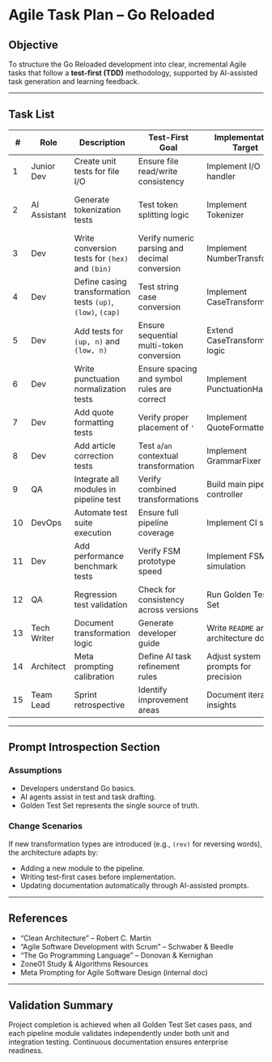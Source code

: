 # Agile Task Plan – Go Reloaded

## Objective
To structure the Go Reloaded development into clear, incremental Agile tasks that follow a **test-first (TDD)** methodology, supported by AI-assisted task generation and learning feedback.

---

## Task List

| # | Role | Description | Test-First Goal | Implementation Target | Validation |
|---|------|--------------|----------------|----------------------|-------------|
| 1 | Junior Dev | Create unit tests for file I/O | Ensure file read/write consistency | Implement I/O handler | Compare file hashes |
| 2 | AI Assistant | Generate tokenization tests | Test token splitting logic | Implement Tokenizer | Validate against expected token arrays |
| 3 | Dev | Write conversion tests for `(hex)` and `(bin)` | Verify numeric parsing and decimal conversion | Implement NumberTransformer | Match outputs in Golden Set |
| 4 | Dev | Define casing transformation tests `(up)`, `(low)`, `(cap)` | Test string case conversion | Implement CaseTransformer | Validate multi-word transformations |
| 5 | Dev | Add tests for `(up, n)` and `(low, n)` | Ensure sequential multi-token conversion | Extend CaseTransformer logic | Check against complex test cases |
| 6 | Dev | Write punctuation normalization tests | Ensure spacing and symbol rules are correct | Implement PunctuationHandler | Validate spacing via diff tests |
| 7 | Dev | Add quote formatting tests | Verify proper placement of `'` | Implement QuoteFormatter | Check edge cases of nested quotes |
| 8 | Dev | Add article correction tests | Test `a`/`an` contextual transformation | Implement GrammarFixer | Validate against vowel rules |
| 9 | QA | Integrate all modules in pipeline test | Verify combined transformations | Build main pipeline controller | Validate full text transformations |
|10 | DevOps | Automate test suite execution | Ensure full pipeline coverage | Implement CI script | All tests green in pipeline |
|11 | Dev | Add performance benchmark tests | Verify FSM prototype speed | Implement FSM simulation | Compare performance metrics |
|12 | QA | Regression test validation | Check for consistency across versions | Run Golden Test Set | Outputs identical |
|13 | Tech Writer | Document transformation logic | Generate developer guide | Write `README` and architecture docs | Validate completeness via peer review |
|14 | Architect | Meta prompting calibration | Define AI task refinement rules | Adjust system prompts for precision | Validate AI task accuracy |
|15 | Team Lead | Sprint retrospective | Identify improvement areas | Document iteration insights | Final approval checklist |

---

## Prompt Introspection Section

### Assumptions
- Developers understand Go basics.
- AI agents assist in test and task drafting.
- Golden Test Set represents the single source of truth.

### Change Scenarios
If new transformation types are introduced (e.g., `(rev)` for reversing words), the architecture adapts by:
- Adding a new module to the pipeline.
- Writing test-first cases before implementation.
- Updating documentation automatically through AI-assisted prompts.

---

## References
- “Clean Architecture” – Robert C. Martin  
- “Agile Software Development with Scrum” – Schwaber & Beedle  
- “The Go Programming Language” – Donovan & Kernighan  
- Zone01 Study & Algorithms Resources  
- Meta Prompting for Agile Software Design (internal doc)

---

## Validation Summary
Project completion is achieved when all Golden Test Set cases pass, and each pipeline module validates independently under both unit and integration testing. Continuous documentation ensures enterprise readiness.
